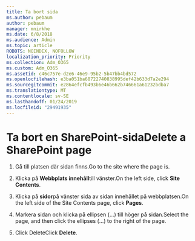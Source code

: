 ```yaml
---
title: Ta bort sida
ms.author: pebaum
author: pebaum
manager: mnirkhe
ms.date: 6/8/2018
ms.audience: Admin
ms.topic: article
ROBOTS: NOINDEX, NOFOLLOW
localization_priority: Priority
ms.collection: Adm_O365
ms.custom: Adm_O365
ms.assetid: c46c757e-d2e6-46e9-95b2-5b47bb4bd572
ms.openlocfilehash: e3ba051ba68722740838995def42b633d7a2e294
ms.sourcegitcommit: e2864efcfb493b6e46b662b746661a61232bdba7
ms.translationtype: MT
ms.contentlocale: sv-SE
ms.lasthandoff: 01/24/2019
ms.locfileid: "29491935"
---
```

# <a name="delete-a-sharepoint-page"></a><span data-ttu-id="7c184-102">Ta bort en SharePoint-sida</span><span class="sxs-lookup"><span data-stu-id="7c184-102">Delete a SharePoint page</span></span>

1. <span data-ttu-id="7c184-103">Gå till platsen där sidan finns.</span><span class="sxs-lookup"><span data-stu-id="7c184-103">Go to the site where the page is.</span></span>
    
2. <span data-ttu-id="7c184-104">Klicka på **Webbplats innehåll**till vänster.</span><span class="sxs-lookup"><span data-stu-id="7c184-104">On the left side, click **Site Contents**.</span></span>
    
3. <span data-ttu-id="7c184-105">Klicka på **sidor**på vänster sida av sidan innehållet på webbplatsen.</span><span class="sxs-lookup"><span data-stu-id="7c184-105">On the left side of the Site Contents page, click **Pages**.</span></span>
    
4. <span data-ttu-id="7c184-106">Markera sidan och klicka på ellipsen (...) till höger på sidan.</span><span class="sxs-lookup"><span data-stu-id="7c184-106">Select the page, and then click the ellipses (...) to the right of the page.</span></span>
    
5. <span data-ttu-id="7c184-107">Click Delete</span><span class="sxs-lookup"><span data-stu-id="7c184-107">Click **Delete**.</span></span>
    

